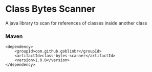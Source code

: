 # Class Bytes Scanner
A java library to scan for references of classes inside another class

### Maven
    <dependency>
        <groupId>com.github.goblinbr</groupId>
        <artifactId>class-bytes-scanner</artifactId>
        <version>1.0.0</version>
    </dependency>